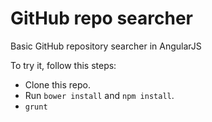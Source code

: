 GitHub repo searcher
=============

Basic GitHub repository searcher in AngularJS

To try it, follow this steps:

- Clone this repo.
- Run `bower install` and `npm install`.
- `grunt`
